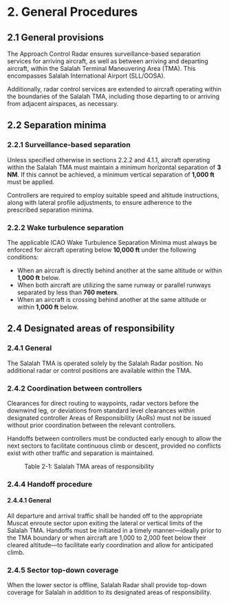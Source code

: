 # 2. General Procedures
## 2.1 General provisions
The Approach Control Radar ensures surveillance-based separation services for arriving aircraft, as well as between arriving and departing aircraft, within the Salalah Terminal Maneuvering Area (TMA). This encompasses Salalah International Airport (SLL/OOSA).

Additionally, radar control services are extended to aircraft operating within the boundaries of the Salalah TMA, including those departing to or arriving from adjacent airspaces, as necessary.

## 2.2 Separation minima
### 2.2.1 Surveillance-based separation
Unless specified otherwise in sections 2.2.2 and 4.1.1, aircraft operating within the Salalah TMA must maintain a minimum horizontal separation of **3 NM**. If this cannot be achieved, a minimum vertical separation of **1,000 ft** must be applied.

Controllers are required to employ suitable speed and altitude instructions, along with lateral profile adjustments, to ensure adherence to the prescribed separation minima.

### 2.2.2 Wake turbulence separation
The applicable ICAO Wake Turbulence Separation Minima must always be enforced for aircraft operating below **10,000 ft** under the following conditions:

- When an aircraft is directly behind another at the same altitude or within **1,000 ft** below.  
- When both aircraft are utilizing the same runway or parallel runways separated by less than **760 meters**.  
- When an aircraft is crossing behind another at the same altitude or within **1,000 ft** below.  

## 2.4 Designated areas of responsibility
### 2.4.1 General
The Salalah TMA is operated solely by the Salalah Radar position. No additional radar or control positions are available within the TMA.

### 2.4.2 Coordination between controllers
Clearances for direct routing to waypoints, radar vectors before the downwind leg, or deviations from standard level clearances within designated controller Areas of Responsibility (AoRs) must not be issued without prior coordination between the relevant controllers.  

Handoffs between controllers must be conducted early enough to allow the next sectors to facilitate continuous climb or descent, provided no conflicts exist with other traffic and separation is maintained.  

<figure markdown>
  <figcaption>Table 2-1: Salalah TMA areas of responsibility</figcaption>
</figure>

### 2.4.4 Handoff procedure
#### 2.4.4.1 General
All departure and arrival traffic shall be handed off to the appropriate Muscat enroute sector upon exiting the lateral or vertical limits of the Salalah TMA. Handoffs must be initiated in a timely manner—ideally prior to the TMA boundary or when aircraft are 1,000 to 2,000 feet below their cleared altitude—to facilitate early coordination and allow for anticipated climb.

### 2.4.5 Sector top-down coverage
When the lower sector is offline, Salalah Radar shall provide top-down coverage for Salalah in addition to its designated areas of responsibility.